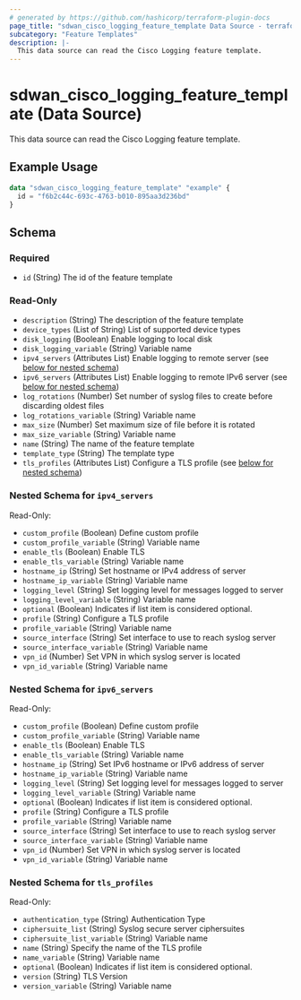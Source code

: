 ```yaml
---
# generated by https://github.com/hashicorp/terraform-plugin-docs
page_title: "sdwan_cisco_logging_feature_template Data Source - terraform-provider-sdwan"
subcategory: "Feature Templates"
description: |-
  This data source can read the Cisco Logging feature template.
---
```


# sdwan_cisco_logging_feature_template (Data Source)

This data source can read the Cisco Logging feature template.

## Example Usage

```terraform
data "sdwan_cisco_logging_feature_template" "example" {
  id = "f6b2c44c-693c-4763-b010-895aa3d236bd"
}
```

<!-- schema generated by tfplugindocs -->
## Schema

### Required

- `id` (String) The id of the feature template

### Read-Only

- `description` (String) The description of the feature template
- `device_types` (List of String) List of supported device types
- `disk_logging` (Boolean) Enable logging to local disk
- `disk_logging_variable` (String) Variable name
- `ipv4_servers` (Attributes List) Enable logging to remote server (see [below for nested schema](#nestedatt--ipv4_servers))
- `ipv6_servers` (Attributes List) Enable logging to remote IPv6 server (see [below for nested schema](#nestedatt--ipv6_servers))
- `log_rotations` (Number) Set number of syslog files to create before discarding oldest files
- `log_rotations_variable` (String) Variable name
- `max_size` (Number) Set maximum size of file before it is rotated
- `max_size_variable` (String) Variable name
- `name` (String) The name of the feature template
- `template_type` (String) The template type
- `tls_profiles` (Attributes List) Configure a TLS profile (see [below for nested schema](#nestedatt--tls_profiles))

<a id="nestedatt--ipv4_servers"></a>
### Nested Schema for `ipv4_servers`

Read-Only:

- `custom_profile` (Boolean) Define custom profile
- `custom_profile_variable` (String) Variable name
- `enable_tls` (Boolean) Enable TLS
- `enable_tls_variable` (String) Variable name
- `hostname_ip` (String) Set hostname or IPv4 address of server
- `hostname_ip_variable` (String) Variable name
- `logging_level` (String) Set logging level for messages logged to server
- `logging_level_variable` (String) Variable name
- `optional` (Boolean) Indicates if list item is considered optional.
- `profile` (String) Configure a TLS profile
- `profile_variable` (String) Variable name
- `source_interface` (String) Set interface to use to reach syslog server
- `source_interface_variable` (String) Variable name
- `vpn_id` (Number) Set VPN in which syslog server is located
- `vpn_id_variable` (String) Variable name


<a id="nestedatt--ipv6_servers"></a>
### Nested Schema for `ipv6_servers`

Read-Only:

- `custom_profile` (Boolean) Define custom profile
- `custom_profile_variable` (String) Variable name
- `enable_tls` (Boolean) Enable TLS
- `enable_tls_variable` (String) Variable name
- `hostname_ip` (String) Set IPv6 hostname or IPv6 address of server
- `hostname_ip_variable` (String) Variable name
- `logging_level` (String) Set logging level for messages logged to server
- `logging_level_variable` (String) Variable name
- `optional` (Boolean) Indicates if list item is considered optional.
- `profile` (String) Configure a TLS profile
- `profile_variable` (String) Variable name
- `source_interface` (String) Set interface to use to reach syslog server
- `source_interface_variable` (String) Variable name
- `vpn_id` (Number) Set VPN in which syslog server is located
- `vpn_id_variable` (String) Variable name


<a id="nestedatt--tls_profiles"></a>
### Nested Schema for `tls_profiles`

Read-Only:

- `authentication_type` (String) Authentication Type
- `ciphersuite_list` (String) Syslog secure server ciphersuites
- `ciphersuite_list_variable` (String) Variable name
- `name` (String) Specify the name of the TLS profile
- `name_variable` (String) Variable name
- `optional` (Boolean) Indicates if list item is considered optional.
- `version` (String) TLS Version
- `version_variable` (String) Variable name


